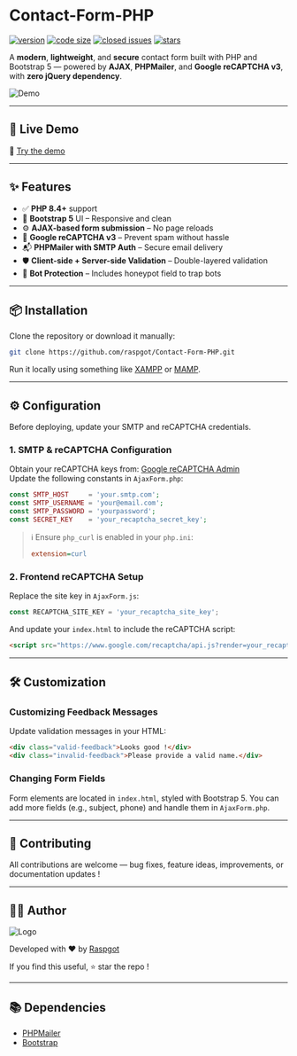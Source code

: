 # Contact-Form-PHP

[![version](https://img.shields.io/badge/version-1.4.0-blue.svg)](https://github.com/raspgot/Contact-Form-PHP)
[![code size](https://img.shields.io/github/languages/code-size/raspgot/Contact-Form-PHP)](https://github.com/raspgot/Contact-Form-PHP)
[![closed issues](https://img.shields.io/github/issues-closed-raw/raspgot/Contact-Form-PHP)](https://github.com/raspgot/Contact-Form-PHP/issues?q=is%3Aissue+is%3Aclosed)
[![stars](https://img.shields.io/github/stars/raspgot/Contact-Form-PHP?style=social)](https://github.com/raspgot/Contact-Form-PHP/stargazers)

A **modern**, **lightweight**, and **secure** contact form built with PHP and Bootstrap 5 — powered by **AJAX**, **PHPMailer**, and **Google reCAPTCHA v3**, with **zero jQuery dependency**.

![Demo](https://github.raspgot.fr/gif_github_1.2.0.gif)

---

## 🚀 Live Demo

🔗 [Try the demo](https://github.raspgot.fr)

---

## ✨ Features

-   ✅ **PHP 8.4+** support
-   🎨 **Bootstrap 5** UI – Responsive and clean
-   ⚙️ **AJAX-based form submission** – No page reloads
-   🔐 **Google reCAPTCHA v3** – Prevent spam without hassle
-   📬 **PHPMailer with SMTP Auth** – Secure email delivery
-   🛡️ **Client-side + Server-side Validation** – Double-layered validation
-   🐞 **Bot Protection** – Includes honeypot field to trap bots

---

## 📦 Installation

Clone the repository or download it manually:

```bash
git clone https://github.com/raspgot/Contact-Form-PHP.git
```

Run it locally using something like [XAMPP](https://www.apachefriends.org) or [MAMP](https://www.mamp.info).

---

## ⚙️ Configuration

Before deploying, update your SMTP and reCAPTCHA credentials.

### 1. SMTP & reCAPTCHA Configuration

Obtain your reCAPTCHA keys from: [Google reCAPTCHA Admin](https://www.google.com/recaptcha/admin)  
Update the following constants in `AjaxForm.php`:

```php
const SMTP_HOST     = 'your.smtp.com';
const SMTP_USERNAME = 'your@email.com';
const SMTP_PASSWORD = 'yourpassword';
const SECRET_KEY    = 'your_recaptcha_secret_key';
```

> ℹ️ Ensure `php_curl` is enabled in your `php.ini`:
>
> ```ini
> extension=curl
> ```

### 2. Frontend reCAPTCHA Setup

Replace the site key in `AjaxForm.js`:

```js
const RECAPTCHA_SITE_KEY = 'your_recaptcha_site_key';
```

And update your `index.html` to include the reCAPTCHA script:

```html
<script src="https://www.google.com/recaptcha/api.js?render=your_recaptcha_site_key"></script>
```

---

## 🛠️ Customization

### Customizing Feedback Messages

Update validation messages in your HTML:

```html
<div class="valid-feedback">Looks good !</div>
<div class="invalid-feedback">Please provide a valid name.</div>
```

### Changing Form Fields

Form elements are located in `index.html`, styled with Bootstrap 5. You can add more fields (e.g., subject, phone) and handle them in `AjaxForm.php`.

---

## 🤝 Contributing

All contributions are welcome — bug fixes, feature ideas, improvements, or documentation updates !

---

## 👨‍💻 Author

![Logo](https://github.raspgot.fr/raspgot-blue.png)

Developed with ❤️ by [Raspgot](https://raspgot.fr)

If you find this useful, ⭐️ star the repo !

---

## 📚 Dependencies

-   [PHPMailer](https://github.com/PHPMailer/PHPMailer)
-   [Bootstrap](https://github.com/twbs/bootstrap)
